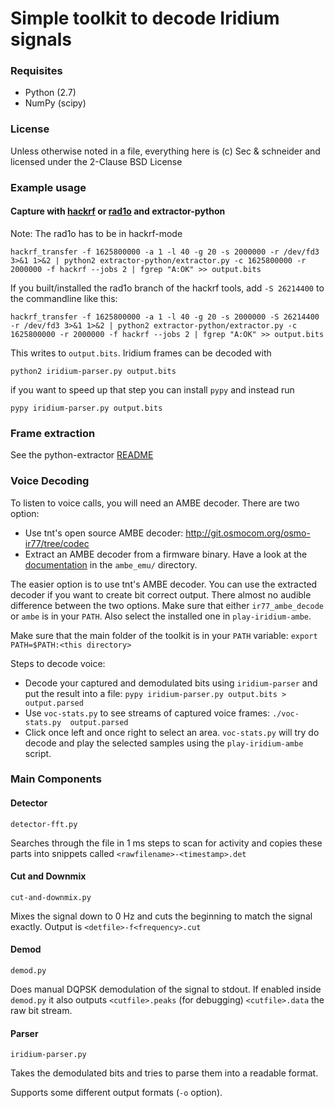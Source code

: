 # Simple toolkit to decode Iridium signals

### Requisites

 * Python (2.7)
 * NumPy (scipy)

### License

Unless otherwise noted in a file, everything here is
(c) Sec & schneider
and licensed under the 2-Clause BSD License

### Example usage
#### Capture with [hackrf](https://greatscottgadgets.com/hackrf/) or [rad1o](https://rad1o.badge.events.ccc.de/start) and extractor-python

Note: The rad1o has to be in hackrf-mode

    hackrf_transfer -f 1625800000 -a 1 -l 40 -g 20 -s 2000000 -r /dev/fd3 3>&1 1>&2 | python2 extractor-python/extractor.py -c 1625800000 -r 2000000 -f hackrf --jobs 2 | fgrep "A:OK" >> output.bits

If you built/installed the rad1o branch of the hackrf tools, add `-S 26214400` to the commandline like this:

    hackrf_transfer -f 1625800000 -a 1 -l 40 -g 20 -s 2000000 -S 26214400 -r /dev/fd3 3>&1 1>&2 | python2 extractor-python/extractor.py -c 1625800000 -r 2000000 -f hackrf --jobs 2 | fgrep "A:OK" >> output.bits

This writes to `output.bits`. Iridium frames can be decoded with

    python2 iridium-parser.py output.bits

if you want to speed up that step you can install `pypy` and instead run 

    pypy iridium-parser.py output.bits

### Frame extraction
See the python-extractor [README](python-extractor/README.md)

### Voice Decoding
To listen to voice calls, you will need an AMBE decoder. There are two option:
 - Use tnt's open source AMBE decoder: http://git.osmocom.org/osmo-ir77/tree/codec
 - Extract an AMBE decoder from a firmware binary. Have a look at the [documentation](ambe_emu/Readme.md) in the `ambe_emu/` directory.

The easier option is to use tnt's AMBE decoder. You can use the extracted decoder if you want to create bit correct output. There almost no audible difference between the two options. Make sure that either `ir77_ambe_decode` or `ambe` is in your `PATH`. Also select the installed one in `play-iridium-ambe`.

Make sure that the main folder of the toolkit is in your `PATH` variable: `export PATH=$PATH:<this directory>`

Steps to decode voice:
 - Decode your captured and demodulated bits using `iridium-parser` and put the result into a file: `pypy iridium-parser.py output.bits > output.parsed`
 - Use `voc-stats.py` to see streams of captured voice frames: `./voc-stats.py  output.parsed`
 - Click once left and once right to select an area. `voc-stats.py` will try do decode and play the selected samples using the `play-iridium-ambe` script.


### Main Components

#### Detector
`detector-fft.py`

Searches through the file in 1 ms steps to scan for activity
and copies these parts into snippets called `<rawfilename>-<timestamp>.det`

#### Cut and Downmix

`cut-and-downmix.py`

Mixes the signal down to 0 Hz and cuts the beginning to match
the signal exactly. Output is `<detfile>-f<frequency>.cut`

#### Demod

`demod.py`

Does manual DQPSK demodulation of the signal to stdout.
If enabled inside `demod.py` it also outputs
`<cutfile>.peaks` (for debugging)
`<cutfile>.data` the raw bit stream.

#### Parser

`iridium-parser.py`

Takes the demodulated bits and tries to parse them into a readable format.

Supports some different output formats (`-o` option).

